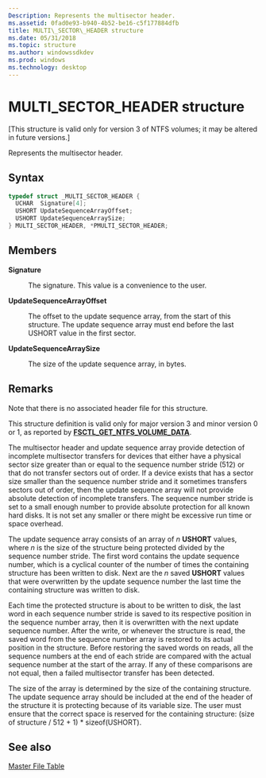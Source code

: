 ```yaml
---
Description: Represents the multisector header.
ms.assetid: 0fad0e93-b940-4b52-be16-c5f177884dfb
title: MULTI\_SECTOR\_HEADER structure
ms.date: 05/31/2018
ms.topic: structure
ms.author: windowssdkdev
ms.prod: windows
ms.technology: desktop
---
```


# MULTI\_SECTOR\_HEADER structure

\[This structure is valid only for version 3 of NTFS volumes; it may be altered in future versions.\]

Represents the multisector header.

## Syntax


```C++
typedef struct _MULTI_SECTOR_HEADER {
  UCHAR  Signature[4];
  USHORT UpdateSequenceArrayOffset;
  USHORT UpdateSequenceArraySize;
} MULTI_SECTOR_HEADER, *PMULTI_SECTOR_HEADER;
```



## Members

<dl> <dt>

**Signature**
</dt> <dd>

The signature. This value is a convenience to the user.

</dd> <dt>

**UpdateSequenceArrayOffset**
</dt> <dd>

The offset to the update sequence array, from the start of this structure. The update sequence array must end before the last USHORT value in the first sector.

</dd> <dt>

**UpdateSequenceArraySize**
</dt> <dd>

The size of the update sequence array, in bytes.

</dd> </dl>

## Remarks

Note that there is no associated header file for this structure.

This structure definition is valid only for major version 3 and minor version 0 or 1, as reported by [**FSCTL\_GET\_NTFS\_VOLUME\_DATA**](fs.fsctl_get_ntfs_volume_data).

The multisector header and update sequence array provide detection of incomplete multisector transfers for devices that either have a physical sector size greater than or equal to the sequence number stride (512) or that do not transfer sectors out of order. If a device exists that has a sector size smaller than the sequence number stride and it sometimes transfers sectors out of order, then the update sequence array will not provide absolute detection of incomplete transfers. The sequence number stride is set to a small enough number to provide absolute protection for all known hard disks. It is not set any smaller or there might be excessive run time or space overhead.

The update sequence array consists of an array of *n* **USHORT** values, where *n* is the size of the structure being protected divided by the sequence number stride. The first word contains the update sequence number, which is a cyclical counter of the number of times the containing structure has been written to disk. Next are the *n* saved **USHORT** values that were overwritten by the update sequence number the last time the containing structure was written to disk.

Each time the protected structure is about to be written to disk, the last word in each sequence number stride is saved to its respective position in the sequence number array, then it is overwritten with the next update sequence number. After the write, or whenever the structure is read, the saved word from the sequence number array is restored to its actual position in the structure. Before restoring the saved words on reads, all the sequence numbers at the end of each stride are compared with the actual sequence number at the start of the array. If any of these comparisons are not equal, then a failed multisector transfer has been detected.

The size of the array is determined by the size of the containing structure. The update sequence array should be included at the end of the header of the structure it is protecting because of its variable size. The user must ensure that the correct space is reserved for the containing structure: (size of structure / 512 + 1) \* sizeof(USHORT).

## See also

<dl> <dt>

[Master File Table](master-file-table.md)
</dt> </dl>

 

 




